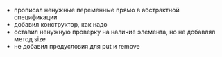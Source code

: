 - прописал ненужные переменные прямо в абстрактной спецификации
- добавил конструктор, как надо 
- оставил ненужную проверку на наличие элемента, но не добавлял метод size
- не добавил предусловия для put и remove
